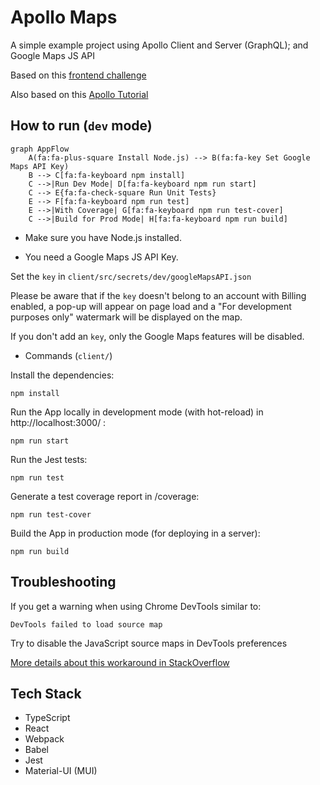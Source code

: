 # Apollo Maps

A simple example project using Apollo Client and Server (GraphQL); and Google Maps JS API

Based on this [frontend challenge](https://github.com/W01fw00d/frontend-challenge)

Also based on this [Apollo Tutorial](https://odyssey.apollographql.com/)

## How to run (`dev` mode)

```mermaid
graph AppFlow
    A(fa:fa-plus-square Install Node.js) --> B(fa:fa-key Set Google Maps API Key)
    B --> C[fa:fa-keyboard npm install]
    C -->|Run Dev Mode| D[fa:fa-keyboard npm run start]
    C --> E{fa:fa-check-square Run Unit Tests}
    E --> F[fa:fa-keyboard npm run test]
    E -->|With Coverage| G[fa:fa-keyboard npm run test-cover]
    C -->|Build for Prod Mode| H[fa:fa-keyboard npm run build]
```

- Make sure you have Node.js installed.

- You need a Google Maps JS API Key.

Set the `key` in `client/src/secrets/dev/googleMapsAPI.json`

Please be aware that if the `key` doesn't belong to an account with Billing enabled, a pop-up will appear on page load and a "For development purposes only" watermark will be displayed on the map.

If you don't add an `key`, only the Google Maps features will be disabled.

- Commands (`client/`)

Install the dependencies:

```
npm install
```

Run the App locally in development mode (with hot-reload) in http://localhost:3000/ :

```
npm run start
```

Run the Jest tests:

```
npm run test
```

Generate a test coverage report in /coverage:

```
npm run test-cover
```

Build the App in production mode (for deploying in a server):

```
npm run build
```

## Troubleshooting

If you get a warning when using Chrome DevTools similar to:

`DevTools failed to load source map`

Try to disable the JavaScript source maps in DevTools preferences

[More details about this workaround in StackOverflow](https://stackoverflow.com/questions/35002087/disable-source-maps-in-chrome-devtools#:~:text=Open%20Developer%20Tools%2C%20go%20to,under%20the%20%22Sources%22%20settings.)

## Tech Stack

- TypeScript
- React
- Webpack
- Babel
- Jest
- Material-UI (MUI)
